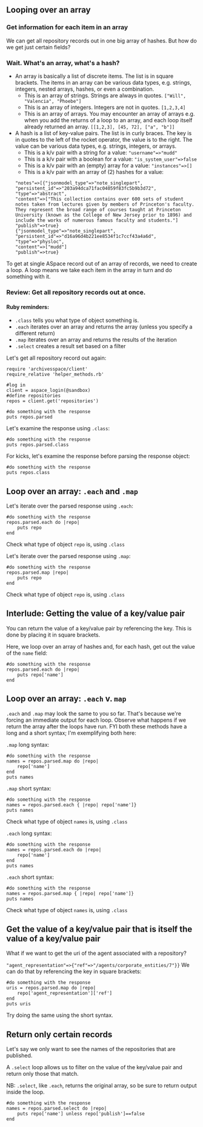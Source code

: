## Looping over an array
### Get information for each item in an array
We can get all repository records out in one big array of hashes. But how do we get just certain fields?
### Wait. What's an array, what's a hash?
- An array is basically a list of discrete items. The list is in square brackets. The items in an array can be various data types, e.g. strings, integers, nested arrays, hashes, or even a combination. 
    - This is an array of strings. Strings are always in quotes.
    `["Will", "Valencia", "Phoebe"]`
    - This is an array of integers. Integers are not in quotes.
    `[1,2,3,4]`
    - This is an array of arrays. You may encounter an array of arrays e.g. when you add the returns of a loop to an array, and each loop itself already returned an array.
    `[[1,2,3], [45, 72], ["a", "b"]]`
- A hash is a list of key-value pairs. The list is in curly braces. The key is in quotes to the left of the rocket operator, the value is to the right. The value can be various data types, e.g. strings, integers, or arrays.
    - This is a k/v pair with a string for a value: `"username"=>"mudd"`
    - This is a k/v pair with a boolean for a value: `"is_system_user"=>false`
    - This is a k/v pair with an (empty) array for a value: `"instances"=>[]`
    - This is a k/v pair with an array of (2) hashes for a value:
    ```    
    "notes"=>[{"jsonmodel_type"=>"note_singlepart",
    "persistent_id"=>"203a94dca71fac04059f83fc5b9b3d72",
    "type"=>"abstract",
    "content"=>["This collection contains over 600 sets of student notes taken from lectures given by members of Princeton's faculty. They represent the broad range of courses taught at Princeton University (known as the College of New Jersey prior to 1896) and include the works of numerous famous faculty and students."]
    "publish"=>true}
    {"jsonmodel_type"=>"note_singlepart",
    "persistent_id"=>"d16a96d4b221ee8534f1c7ccf43a4a6d",
    "type"=>"physloc",
    "content"=>["mudd"]
    "publish"=>true}
    ```

To get at single ASpace record out of an array of records, we need to create a loop. A loop means we take each item in the array in turn and do something with it.

### Review: Get all repository records out at once.
#### Ruby reminders:
- `.class` tells you what type of object something is. 
- `.each` iterates over an array and returns the array (unless you specify a different return)
- `.map` iterates over an array and returns the results of the iteration
- `.select` creates a result set based on a filter

Let's get all repository record out again:
```
require 'archivesspace/client'
require_relative 'helper_methods.rb'

#log in
client = aspace_login(@sandbox)
#define repositories
repos = client.get('repositories')

#do something with the response
puts repos.parsed
```

Let's examine the response using `.class`:
```
#do something with the response
puts repos.parsed.class
```
For kicks, let's examine the response before parsing the response object:
```
#do something with the response
puts repos.class
```
## Loop over an array: `.each` and `.map`


Let's iterate over the parsed response using `.each`:
```
#do something with the response
repos.parsed.each do |repo|
    puts repo
end
```
Check what type of object `repo` is, using `.class`

Let's iterate over the parsed response using `.map`:
```
#do something with the response
repos.parsed.map |repo|
    puts repo
end
```
Check what type of object `repo` is, using `.class`

## Interlude: Getting the value of a key/value pair
You can return the value of a key/value pair by referencing the key. This is done by placing it in square brackets.

Here, we loop over an array of hashes and, for each hash, get out the value of the `name` field:
```
#do something with the response
repos.parsed.each do |repo|
    puts repo['name']
end
```

## Loop over an array: `.each` v. `map `

`.each` and `.map` may look the same to you so far. That's because we're forcing an immediate output for each loop. Observe what happens if we return the array after the loops have run. FYI both these methods have a long and a short syntax; I'm exemplifying both here:

`.map` long syntax:
```
#do something with the response
names = repos.parsed.map do |repo| 
    repo['name']
end
puts names
```
`.map` short syntax:
```
#do something with the response
names = repos.parsed.each { |repo| repo['name']}
puts names
```
Check what type of object `names` is, using `.class`

`.each` long syntax:
```
#do something with the response
names = repos.parsed.each do |repo| 
    repo['name']
end
puts names
```
`.each` short syntax:
```
#do something with the response
names = repos.parsed.map { |repo| repo['name']}
puts names
```
Check what type of object `names` is, using `.class`

## Get the value of a key/value pair that is itself the value of a key/value pair
What if we want to get the uri of the agent associated with a repository?

`"agent_representation"=>{"ref"=>"/agents/corporate_entities/7"}}`
We can do that by referencing the key in square brackets:

```
#do something with the response
uris = repos.parsed.map do |repo| 
    repo['agent_representation']['ref']
end
puts uris
```
Try doing the same using the short syntax.

## Return only certain records
Let's say we only want to see the names of the repositories that are published.

A `.select` loop allows us to filter on the value of the key/value pair and return only those that match. 

NB: `.select`, like `.each`, returns the original array, so be sure to return output inside the loop.

```
#do something with the response
names = repos.parsed.select do |repo| 
    puts repo['name'] unless repo['publish']==false
end

```
